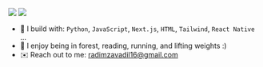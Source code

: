 [<img src="https://img.shields.io/badge/github-%2312100E.svg?&style=for-the-badge&logo=github&logoColor=white&color=black" />](https://github.com/Radim-Zavadil)
[<img src="https://img.shields.io/badge/instagram-%2312100E.svg?&style=for-the-badge&logo=instagram&color=000000" />](https://instagram.com/radim_zavadil_) 

- 🪻 I build with: `Python`, `JavaScript`, `Next.js`, `HTML`, `Tailwind`, `React Native` ...
- 🌲 I enjoy being in forest, reading, running, and lifting weights :)
- ✉️ Reach out to me: radimzavadil16@gmail.com
